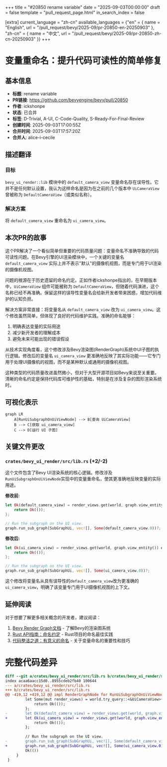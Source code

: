 +++
title = "#20850 rename variable"
date = "2025-09-03T00:00:00"
draft = false
template = "pull_request_page.html"
in_search_index = false

[extra]
current_language = "zh-cn"
available_languages = {"en" = { name = "English", url = "/pull_request/bevy/2025-09/pr-20850-en-20250903" }, "zh-cn" = { name = "中文", url = "/pull_request/bevy/2025-09/pr-20850-zh-cn-20250903" }}
+++

# 变量重命名：提升代码可读性的简单修复

## 基本信息
- **标题**: rename variable
- **PR链接**: https://github.com/bevyengine/bevy/pull/20850
- **作者**: ickshonpe
- **状态**: 已合并
- **标签**: D-Trivial, A-UI, C-Code-Quality, S-Ready-For-Final-Review
- **创建时间**: 2025-09-03T17:00:55Z
- **合并时间**: 2025-09-03T17:57:20Z
- **合并人**: alice-i-cecile

## 描述翻译
### 目标

`bevy_ui_render::lib` 模块中的 `default_camera_view` 变量命名存在误导性。它并不是任何默认设置，我认为这样命名是因为在之前的几个版本中 `UiCameraView` 曾被称为 `DefaultCameraView`（或类似名称）。

### 解决方案

将 `default_camera_view` 重命名为 `ui_camera_view`。

## 本次PR的故事

这个PR解决了一个看似简单但重要的代码质量问题：变量命名不准确导致的代码可读性问题。在Bevy引擎的UI渲染模块中，一个关键的变量名 `default_camera_view` 实际上并不表示"默认"的摄像机视图，而是专门用于UI渲染的摄像机视图。

问题的根源在于历史遗留的命名约定。正如作者ickshonpe指出的，在早期版本中，`UiCameraView` 组件可能被称为 `DefaultCameraView`，但随着代码演进，这个名称已经不再准确。保留这样的误导性变量名会给新开发者带来困惑，增加代码维护的认知负担。

解决方案非常直接：将变量名从 `default_camera_view` 改为 `ui_camera_view`。这个修改虽然简单，但体现了良好的代码维护实践。准确的命名能够：

1. 明确表达变量的实际用途
2. 减少新开发者的理解成本
3. 避免未来可能出现的错误假设

从技术实现角度看，这个修改涉及Bevy渲染图(RenderGraph)系统中UI子图的执行逻辑。修改后的变量名 `ui_camera_view` 更准确地反映了其实际功能——它专门用于处理UI摄像机的视图，而不是某种默认或通用的摄像机视图。

这种类型的代码质量改进虽然微小，但对于大型开源项目如Bevy来说至关重要。清晰的命名约定是保持代码库可维护性的基础，特别是在涉及复杂的图形渲染系统时。

## 可视化表示

```mermaid
graph LR
    A[RunUiSubgraphOnUiViewNode] --> B[查询 UiCameraView]
    B --> C[获取 ui_camera_view]
    C --> D[运行 UI 子图]
```

## 关键文件更改

### `crates/bevy_ui_render/src/lib.rs` (+2/-2)

这个文件包含了Bevy UI渲染系统的核心逻辑。修改涉及`RunUiSubgraphOnUiViewNode`实现中的变量重命名，使其更准确地反映变量的实际用途。

**修改前:**
```rust
let Ok(default_camera_view) = render_views.get(world, graph.view_entity()) else {
    return Ok(());
};

// Run the subgraph on the UI view.
graph.run_sub_graph(SubGraphUi, vec![], Some(default_camera_view.0))?;
```

**修改后:**
```rust
let Ok(ui_camera_view) = render_views.get(world, graph.view_entity()) else {
    return Ok(());
};

// Run the subgraph on the UI view.
graph.run_sub_graph(SubGraphUi, vec![], Some(ui_camera_view.0))?;
```

这个修改将变量名从具有误导性的`default_camera_view`改为更准确的`ui_camera_view`，明确了该变量专门用于UI摄像机视图的上下文。

## 延伸阅读

对于想要了解更多相关概念的开发者，建议阅读：

1. [Bevy Render Graph文档](https://bevyengine.org/learn/books/render-graph/) - 了解Bevy的渲染图系统
2. [Rust API指南：命名约定](https://rust-lang.github.io/api-guidelines/naming.html) - Rust项目的命名最佳实践
3. [代码整洁之道：有意义的命名](https://www.oreilly.com/library/view/clean-code/9780136083238/) - 关于变量命名的重要性和技巧

# 完整代码差异

```diff
diff --git a/crates/bevy_ui_render/src/lib.rs b/crates/bevy_ui_render/src/lib.rs
index acaa6aacc15d0..8955cdeb2fb40 100644
--- a/crates/bevy_ui_render/src/lib.rs
+++ b/crates/bevy_ui_render/src/lib.rs
@@ -419,12 +419,12 @@ impl RenderGraphNode for RunUiSubgraphOnUiViewNode {
         let Some(mut render_views) = world.try_query::<&UiCameraView>() else {
             return Ok(());
         };
-        let Ok(default_camera_view) = render_views.get(world, graph.view_entity()) else {
+        let Ok(ui_camera_view) = render_views.get(world, graph.view_entity()) else {
             return Ok(());
         };
 
         // Run the subgraph on the UI view.
-        graph.run_sub_graph(SubGraphUi, vec![], Some(default_camera_view.0))?;
+        graph.run_sub_graph(SubGraphUi, vec![], Some(ui_camera_view.0))?;
         Ok(())
     }
 }
```